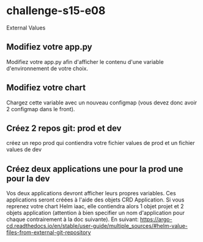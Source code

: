 # challenge-s15-e08
External Values


## Modifiez votre app.py
Modifiez votre app.py afin d'afficher le contenu d'une variable d'environnement de votre choix.

## Modifiez votre chart
Chargez cette variable avec un nouveau configmap (vous devez donc avoir 2 configmap dans le front).

## Créez 2 repos git: prod et dev
créez un repo prod qui contiendra votre fichier values de prod et un fichier values de dev

## Créez deux applications une pour la prod une pour la dev
Vos deux applications devront afficher leurs propres variables.
Ces applications seront créées à l'aide des objets CRD Application.
Si vous reprenez votre chart Helm iaac, elle contiendra alors 1 objet projet et 2 objets application (attention à bien specifier un nom d'application pour chaque contrairement à la doc suivante).
En suivant:
https://argo-cd.readthedocs.io/en/stable/user-guide/multiple_sources/#helm-value-files-from-external-git-repository




